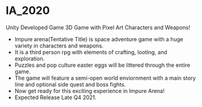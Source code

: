 # IA_2020
Unity Developed Game 3D Game with Pixel Art Characters and Weapons!

- Impure arena(Tentative Title) is space adventure game with a huge variety in characters and weapons.
- It is a third person rpg with elements of crafting, looting, and exploration.
- Puzzles and pop culture easter eggs will be littered through the entire game.
- The game will feature a semi-open world enviornment with a main story line and optional side quest and boss fights.
- Now get ready for this exciting experience in Impure Arena!
- Expected Release Late Q4 2021.
